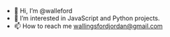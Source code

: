 - 👋 Hi, I’m @walleford
- 👀 I’m interested in JavaScript and Python projects.
- 📫 How to reach me wallingsfordjordan@gmail.com

<!---
walleford/walleford is a ✨ special ✨ repository because its `README.md` (this file) appears on your GitHub profile.
You can click the Preview link to take a look at your changes.
--->
